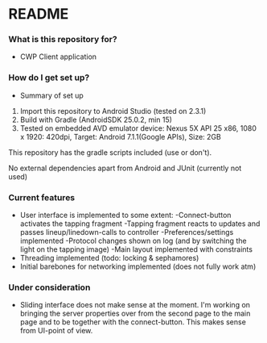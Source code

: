 # README #

### What is this repository for? ###

* CWP Client application

### How do I get set up? ###

* Summary of set up

1) Import this repository to Android Studio (tested on 2.3.1)
2) Build with Gradle (AndroidSDK 25.0.2, min 15)
3) Tested on embedded AVD emulator device:
     Nexus 5X API 25 x86, 1080 x 1920: 420dpi, 
     Target: Android 7.1.1(Google APIs), Size: 2GB

This repository has the gradle scripts included (use or don't).

No external dependencies apart from Android and JUnit (currently not used)

### Current features ###

- User interface is implemented to some extent:
     -Connect-button activates the tapping fragment
     -Tapping fragment reacts to updates and passes lineup/linedown-calls to controller
     -Preferences/settings implemented
     -Protocol changes shown on log (and by switching the light on the tapping image)
     -Main layout implemented with constraints
- Threading implemented (todo: locking & sephamores)
- Initial barebones for networking implemented (does not fully work atm)

### Under consideration ###

- Sliding interface does not make sense at the moment. I'm working on bringing the server properties over from the second page to the main page and to be together with the connect-button. This makes sense from UI-point of view.